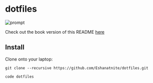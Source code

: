 dotfiles
===================

![prompt](http://images.thoughtbot.com/thoughtbot-dotfiles-prompt.png)

Check out the book version of this README [here](https://dots-eshanatnight.vercel.app)

Install
-------

Clone onto your laptop:

    git clone --recursive https://github.com/Eshanatnite/dotfiles.git

    code dotfiles
